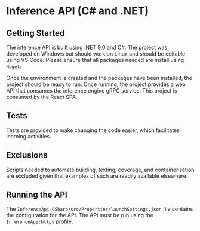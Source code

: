 # Inference API (C# and .NET)

## Getting Started

The inference API is built using .NET 9.0 and C#. The project was developed on Windows but should work on Linux and
should be editable using VS Code. Please ensure that all packages needed are install using `Nuget`.

Once the environment is created and the packages have been installed, the project should be ready to run. Once running,
the project provides a web API that consumes the inference engine gRPC service. This project is consumed by the React
SPA.

## Tests

Tests are provided to make changing the code easier, which facilitates learning activities.

## Exclusions

Scripts needed to automate building, texting, coverage, and containerisation are excluded given that examples of such
are readily available elsewhere.

## Running the API

The `InferenceApi-CSharp/src/Properties/launchSettings.json` file contains the configuration for the API. The API must
be run using the `InferenceApi:https` profile.
